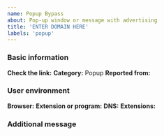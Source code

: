 ```yaml
---
name: Popup Bypass
about: Pop-up window or message with advertising
title: 'ENTER DOMAIN HERE'
labels: 'popup'
---
```


<!-- Please read this https://github.com/bogachenko/fuckfuckadblock/wiki/Support-policy#report before posting your report. -->
### Basic information

**Check the link:** <!-- Next to this phrase, include the link you want to test. -->
**Category:** Popup
**Reported from:** <!-- In which country is your IP address? -->

### User environment

**Browser:** <!-- Write here the name of the browser and its version. -->
**Extension or program:** <!-- Only uBlock Origin or Adguard. -->
**DNS:** <!-- Are you using a third-party ad-filtering DNS-server? -->
**Extensions:** <!-- What add-ons do you use in your browser? -->

### Additional message

<!-- Write only useful information here, if it is not there, delete this field. -->